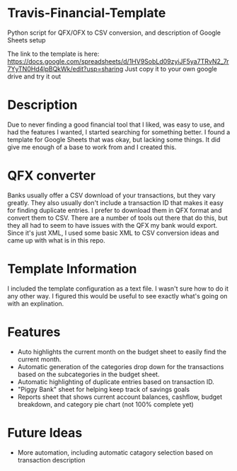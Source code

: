 # Travis-Financial-Template
Python script for QFX/OFX to CSV conversion, and description of Google Sheets setup

The link to the template is here: https://docs.google.com/spreadsheets/d/1HV9SobLd09zyiJF5ya7TRvN2_7r7YyTN0Hd4lpBQkWk/edit?usp=sharing
Just copy it to your own google drive and try it out

# Description
Due to never finding a good financial tool that I liked, was easy to use, and had the features I wanted, I started searching for something better. I found a template for Google Sheets that was okay, but lacking some things. It did give me enough of a base to work from and I created this.

# QFX converter
Banks usually offer a CSV download of your transactions, but they vary greatly. They also usually don't include a transaction ID that makes it easy for finding duplicate entries. I prefer to download them in QFX format and convert them to CSV. There are a number of tools out there that do this, but they all had to seem to have issues with the QFX my bank would export. Since it's just XML, I used some basic XML to CSV conversion ideas and came up with what is in this repo.

# Template Information
I included the template configuration as a text file. I wasn't sure how to do it any other way. I figured this would be useful to see exactly what's going on with an explination.

# Features
- Auto highlights the current month on the budget sheet to easily find the current month.
- Automatic generation of the categories drop down for the transactions based on the subcategories in the budget sheet.
- Automatic highlighting of duplicate entries based on transaction ID.
- "Piggy Bank" sheet for helping keep track of savings goals
- Reports sheet that shows current account balances, cashflow, budget breakdown, and category pie chart (not 100% complete yet)

# Future Ideas
- More automation, including automatic catagory selection based on transaction description


